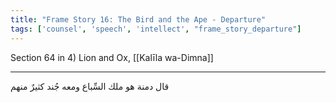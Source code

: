 ```yaml
---
title: "Frame Story 16: The Bird and the Ape - Departure"
tags: ['counsel', 'speech', 'intellect', "frame_story_departure"]
---
```


 Section 64 in 4) Lion and Ox, [[Kalīla wa-Dimna]]

---
قال دمنة هو ملك السِّباع ومعه جُند كثيرٌ منهم
